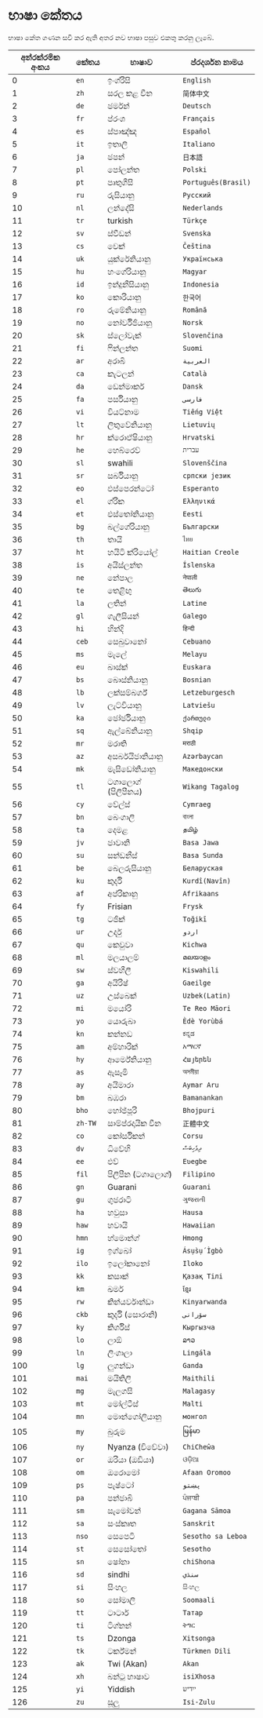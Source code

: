 # භාෂා කේතය

භාෂා කේත ගණන සවි කර ඇති අතර නව භාෂා පසුව එකතු කරනු ලැබේ.

| අන්රක්රමික අංකය | කේතය | භාෂාව | ප්රදර්ශන නාමය |
| - | - | - | - |
| 0 | `en` | ඉංග්රීසි | `English` |
| 1 | `zh` | සරල කළ චීන | `简体中文` |
| 2 | `de` | ජර්මන් | `Deutsch` |
| 3 | `fr` | ප්රංශ | `Français` |
| 4 | `es` | ස්පාඤ්ඤ | `Español` |
| 5 | `it` | ඉතාලි | `Italiano` |
| 6 | `ja` | ජපන් | `日本語` |
| 7 | `pl` | පෝලන්ත | `Polski` |
| 8 | `pt` | පෘතුගීසි | `Português(Brasil)` |
| 9 | `ru` | රුසියානු | `Русский` |
| 10 | `nl` | ලන්දේසි | `Nederlands` |
| 11 | `tr` | turkish | `Türkçe` |
| 12 | `sv` | ස්වීඩන් | `Svenska` |
| 13 | `cs` | චෙක් | `Čeština` |
| 14 | `uk` | යුක්රේනියානු | `Українська` |
| 15 | `hu` | හංගේරියානු | `Magyar` |
| 16 | `id` | ඉන්දුනීසියානු | `Indonesia` |
| 17 | `ko` | කොරියානු | `한국어` |
| 18 | `ro` | රුමේනියානු | `Română` |
| 19 | `no` | නෝර්වීජියානු | `Norsk` |
| 20 | `sk` | ස්ලෝවැක් | `Slovenčina` |
| 21 | `fi` | ෆින්ලන්ත | `Suomi` |
| 22 | `ar` | අරාබි | `العربية` |
| 23 | `ca` | කැටලන් | `Català` |
| 24 | `da` | ඩෙන්මාර්ක | `Dansk` |
| 25 | `fa` | පර්සියානු | `فارسی` |
| 26 | `vi` | වියට්නාම | `Tiếng Việt` |
| 27 | `lt` | ලිතුවේනියානු | `Lietuvių` |
| 28 | `hr` | ක්රොඒෂියානු | `Hrvatski` |
| 29 | `he` | හෙබ්රෙව් | `עברית` |
| 30 | `sl` | swahili | `Slovenščina` |
| 31 | `sr` | සර්බියානු | `српски језик` |
| 32 | `eo` | එස්පෙරන්ටෝ | `Esperanto` |
| 33 | `el` | ග්රීක | `Ελληνικά` |
| 34 | `et` | එස්තෝනියානු | `Eesti` |
| 35 | `bg` | බල්ගේරියානු | `Български` |
| 36 | `th` | තායි | `ไทย` |
| 37 | `ht` | හයිටි ක්රියෝල් | `Haitian Creole` |
| 38 | `is` | අයිස්ලන්ත | `Íslenska` |
| 39 | `ne` | නේපාල | `नेपाली` |
| 40 | `te` | තෙළිඟු | `తెలుగు` |
| 41 | `la` | ලතින් | `Latine` |
| 42 | `gl` | ගැලීසියන් | `Galego` |
| 43 | `hi` | හින්දි | `हिन्दी` |
| 44 | `ceb` | සෙබුවානෝ | `Cebuano` |
| 45 | `ms` | මැලේ | `Melayu` |
| 46 | `eu` | බාස්ක් | `Euskara` |
| 47 | `bs` | බොස්නියානු | `Bosnian` |
| 48 | `lb` | ලක්සම්බර්ග් | `Letzeburgesch` |
| 49 | `lv` | ලැට්වියානු | `Latviešu` |
| 50 | `ka` | ජෝර්ජියානු | `ქართული` |
| 51 | `sq` | ඇල්බේනියානු | `Shqip` |
| 52 | `mr` | මරාති | `मराठी` |
| 53 | `az` | අසර්බයිජානියානු | `Azərbaycan` |
| 54 | `mk` | මැසිඩෝනියානු | `Македонски` |
| 55 | `tl` | ටගාලොග් (පිලිපීනය) | `Wikang Tagalog` |
| 56 | `cy` | වේල්ස් | `Cymraeg` |
| 57 | `bn` | බෙංගාලි | `বাংলা` |
| 58 | `ta` | දෙමළ | `தமிழ்` |
| 59 | `jv` | ජාවානි | `Basa Jawa` |
| 60 | `su` | සන්ඩනීස් | `Basa Sunda` |
| 61 | `be` | බෙලරුසියානු | `Беларуская` |
| 62 | `ku` | කුර්දි | `Kurdî(Navîn)` |
| 63 | `af` | අප්රිකානු | `Afrikaans` |
| 64 | `fy` | Frisian | `Frysk` |
| 65 | `tg` | ටජික් | `Toğikī` |
| 66 | `ur` | උර්දු | `اردو` |
| 67 | `qu` | කෙචුවා | `Kichwa` |
| 68 | `ml` | මලයාලම් | `മലയാളം` |
| 69 | `sw` | ස්වහීලී | `Kiswahili` |
| 70 | `ga` | අයිරිෂ් | `Gaeilge` |
| 71 | `uz` | උස්බෙක් | `Uzbek(Latin)` |
| 72 | `mi` | මයෝරි | `Te Reo Māori` |
| 73 | `yo` | යොරුබා | `Èdè Yorùbá` |
| 74 | `kn` | කන්නඩ | `ಕನ್ನಡ` |
| 75 | `am` | අම්හාරික් | `አማርኛ` |
| 76 | `hy` | ආර්මේනියානු | `Հայերեն` |
| 77 | `as` | ඇසෑමි | `অসমীয়া` |
| 78 | `ay` | අයිමාරා | `Aymar Aru` |
| 79 | `bm` | බඹරා | `Bamanankan` |
| 80 | `bho` | භෝජ්පූරි | `Bhojpuri` |
| 81 | `zh-TW` | සාම්ප්රදායික චීන | `正體中文` |
| 82 | `co` | කෝර්සිකන් | `Corsu` |
| 83 | `dv` | ධිවේහි | `ދިވެހިބަސް` |
| 84 | `ee` | එව් | `Eʋegbe` |
| 85 | `fil` | පිලිපීන (ටගාලොග්) | `Filipino` |
| 86 | `gn` | Guarani | `Guarani` |
| 87 | `gu` | ගුජරාටි | `ગુજરાતી` |
| 88 | `ha` | හවුසා | `Hausa` |
| 89 | `haw` | හවායි | `Hawaiian` |
| 90 | `hmn` | හ්මොන්ග් | `Hmong` |
| 91 | `ig` | ඉග්බෝ | `Ásụ̀sụ́ Ìgbò` |
| 92 | `ilo` | ඉලෝකානෝ | `Iloko` |
| 93 | `kk` | කසාක් | `Қазақ Тілі` |
| 94 | `km` | ඛමර් | `ខ្មែរ` |
| 95 | `rw` | කින්යර්වාන්ඩා | `Kinyarwanda` |
| 96 | `ckb` | කුර්දි (සොරානි) | `سۆرانی` |
| 97 | `ky` | කිර්ගිස් | `Кыргызча` |
| 98 | `lo` | ලාඕ | `ລາວ` |
| 99 | `ln` | ලිංගාලා | `Lingála` |
| 100 | `lg` | ලුගන්ඩා | `Ganda` |
| 101 | `mai` | මයිතිලි | `Maithili` |
| 102 | `mg` | මැලගසි | `Malagasy` |
| 103 | `mt` | මෝල්ටීස් | `Malti` |
| 104 | `mn` | මොන්ගෝලියානු | `монгол` |
| 105 | `my` | බුරුම | `မြန်မာ` |
| 106 | `ny` | Nyanza (චිචේවා) | `ChiCheŵa` |
| 107 | `or` | ඔරියා (ඔඩියා) | `ଓଡ଼ିଆ` |
| 108 | `om` | ඔරොමෝ | `Afaan Oromoo` |
| 109 | `ps` | පැෂ්ටෝ | `پښتو` |
| 110 | `pa` | පන්ජාබි | `ਪੰਜਾਬੀ` |
| 111 | `sm` | සැමෝවන් | `Gagana Sāmoa` |
| 112 | `sa` | සංස්කෘත | `Sanskrit` |
| 113 | `nso` | සෙපෙටි | `Sesotho sa Leboa` |
| 114 | `st` | සෙසෝතෝ | `Sesotho` |
| 115 | `sn` | ෂෝනා | `chiShona` |
| 116 | `sd` | sindhi | `سنڌي` |
| 117 | `si` | සිංහල | `සිංහල` |
| 118 | `so` | සෝමාලි | `Soomaali` |
| 119 | `tt` | ටාටාර් | `Татар` |
| 120 | `ti` | ටිග්නන් | `ትግር` |
| 121 | `ts` | Dzonga | `Xitsonga` |
| 122 | `tk` | ටර්ක්මන් | `Türkmen Dili` |
| 123 | `ak` | Twi (Akan) | `Akan` |
| 124 | `xh` | බන්ටු භාෂාව | `isiXhosa` |
| 125 | `yi` | Yiddish | `ייִדיש` |
| 126 | `zu` | සූලු | `Isi-Zulu` |